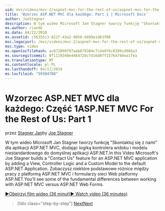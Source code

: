 ```yaml
---
uid: mvc/videos/mvc-2/aspnet-mvc-for-the-rest-of-us/aspnet-mvc-for-the-rest-of-us-part-1
title: 'Wzorzec ASP.NET MVC dla każdego: Part 1 | Microsoft Docs'
author: JoeStagner
description: W tym wideo Microsoft Jan Stagner tworzy funkcję "Skontaktuj się z nami" dla aplikacji ASP.NET MVC, dodając logiką kontrolera widoku i modelu niestandardowego do t...
ms.author: riande
ms.date: 04/22/2010
ms.assetid: c56355c3-821f-43e2-9058-9499a1d63f80
msc.legacyurl: /mvc/videos/mvc-2/aspnet-mvc-for-the-rest-of-us/aspnet-mvc-for-the-rest-of-us-part-1
msc.type: video
ms.openlocfilehash: ac872869f97aab679384c7cda9f6c8399cd966a3
ms.sourcegitcommit: 0f1119340e4464720cfd16d0ff15764746ea1fea
ms.translationtype: MT
ms.contentlocale: pl-PL
ms.lasthandoff: 04/17/2019
ms.locfileid: "59384708"
---
```

# <a name="aspnet-mvc-for-the-rest-of-us-part-1"></a><span data-ttu-id="6eede-103">Wzorzec ASP.NET MVC dla każdego: Część 1</span><span class="sxs-lookup"><span data-stu-id="6eede-103">ASP.NET MVC For the Rest of Us: Part 1</span></span>

<span data-ttu-id="6eede-104">przez [Stagner Jan](https://github.com/JoeStagner)</span><span class="sxs-lookup"><span data-stu-id="6eede-104">by [Joe Stagner](https://github.com/JoeStagner)</span></span>

<span data-ttu-id="6eede-105">W tym wideo Microsoft Jan Stagner tworzy funkcję "Skontaktuj się z nami" dla aplikacji ASP.NET MVC, dodając logiką kontrolera widoku i modelu niestandardowego do domyślnej aplikacji ASP.NET.</span><span class="sxs-lookup"><span data-stu-id="6eede-105">In this Video Microsoft's Joe Stagner builds a "Contact Us" feature for an ASP.NET MVC application by adding a View, Controller Logic and a Custom Model to the default ASP.NET Application.</span></span> <span data-ttu-id="6eede-106">Zobaczysz niektóre podstawowe różnice między pracy z platformą ASP.NET MVC i formularzy sieci Web platformy ASP.NET.</span><span class="sxs-lookup"><span data-stu-id="6eede-106">You'll see some of the fundamental differences between working with ASP.NET MVC versus ASP.NET Web Forms.</span></span>

[<span data-ttu-id="6eede-107">&#9654;Obejrzyj film wideo (36 minut)</span><span class="sxs-lookup"><span data-stu-id="6eede-107">&#9654; Watch video (36 minutes)</span></span>](https://channel9.msdn.com/Blogs/ASP-NET-Site-Videos/aspnet-mvc-for-the-rest-of-us-part-1)

> [!div class="step-by-step"]
> [<span data-ttu-id="6eede-108">Next</span><span class="sxs-lookup"><span data-stu-id="6eede-108">Next</span></span>](aspnet-mvc-for-the-rest-of-us-part-2.md)
